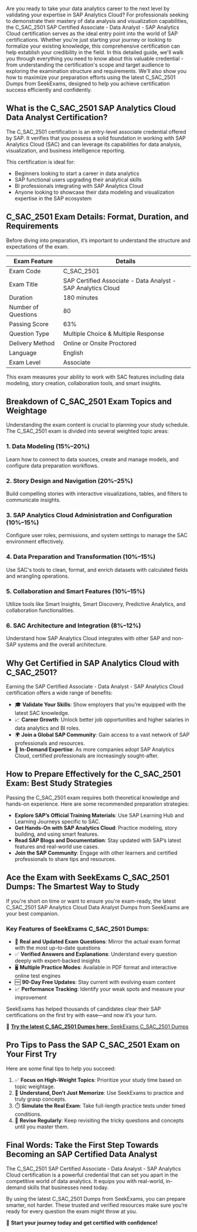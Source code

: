 Are you ready to take your data analytics career to the next level by validating your expertise in SAP Analytics Cloud? For professionals seeking to demonstrate their mastery of data analysis and visualization capabilities, the C_SAC_2501 SAP Certified Associate - Data Analyst - SAP Analytics Cloud certification serves as the ideal entry point into the world of SAP certifications. Whether you're just starting your journey or looking to formalize your existing knowledge, this comprehensive certification can help establish your credibility in the field. In this detailed guide, we'll walk you through everything you need to know about this valuable credential - from understanding the certification's scope and target audience to exploring the examination structure and requirements. We'll also show you how to maximize your preparation efforts using the latest C_SAC_2501 Dumps from SeekExams, designed to help you achieve certification success efficiently and confidently.

## What is the C_SAC_2501 SAP Analytics Cloud Data Analyst Certification?

The C_SAC_2501 certification is an entry-level associate credential offered by SAP. It verifies that you possess a solid foundation in working with SAP Analytics Cloud (SAC) and can leverage its capabilities for data analysis, visualization, and business intelligence reporting.

This certification is ideal for:

- Beginners looking to start a career in data analytics
- SAP functional users upgrading their analytical skills
- BI professionals integrating with SAP Analytics Cloud
- Anyone looking to showcase their data modeling and visualization expertise in the SAP ecosystem

## C_SAC_2501 Exam Details: Format, Duration, and Requirements

Before diving into preparation, it’s important to understand the structure and expectations of the exam.

| **Exam Feature** | **Details** |
| --- | --- |
| Exam Code | C_SAC_2501 |
| Exam Title | SAP Certified Associate - Data Analyst - SAP Analytics Cloud |
| Duration | 180 minutes |
| Number of Questions | 80 |
| Passing Score | 63% |
| Question Type | Multiple Choice & Multiple Response |
| Delivery Method | Online or Onsite Proctored |
| Language | English |
| Exam Level | Associate |

This exam measures your ability to work with SAC features including data modeling, story creation, collaboration tools, and smart insights.

## Breakdown of C_SAC_2501 Exam Topics and Weightage

Understanding the exam content is crucial to planning your study schedule. The C_SAC_2501 exam is divided into several weighted topic areas:

### 1. **Data Modeling (15%–20%)**

Learn how to connect to data sources, create and manage models, and configure data preparation workflows.

### 2. **Story Design and Navigation (20%–25%)**

Build compelling stories with interactive visualizations, tables, and filters to communicate insights.

### 3. **SAP Analytics Cloud Administration and Configuration (10%–15%)**

Configure user roles, permissions, and system settings to manage the SAC environment effectively.

### 4. **Data Preparation and Transformation (10%–15%)**

Use SAC's tools to clean, format, and enrich datasets with calculated fields and wrangling operations.

### 5. **Collaboration and Smart Features (10%–15%)**

Utilize tools like Smart Insights, Smart Discovery, Predictive Analytics, and collaboration functionalities.

### 6. **SAC Architecture and Integration (8%–12%)**

Understand how SAP Analytics Cloud integrates with other SAP and non-SAP systems and the overall architecture.

## Why Get Certified in SAP Analytics Cloud with C_SAC_2501?

Earning the SAP Certified Associate - Data Analyst - SAP Analytics Cloud certification offers a wide range of benefits:

- 🎓 **Validate Your Skills**: Show employers that you’re equipped with the latest SAC knowledge.
- 📈 **Career Growth**: Unlock better job opportunities and higher salaries in data analytics and BI roles.
- 🌍 **Join a Global SAP Community**: Gain access to a vast network of SAP professionals and resources.
- 💼 **In-Demand Expertise**: As more companies adopt SAP Analytics Cloud, certified professionals are increasingly sought-after.

## How to Prepare Effectively for the C_SAC_2501 Exam: Best Study Strategies

Passing the C_SAC_2501 exam requires both theoretical knowledge and hands-on experience. Here are some recommended preparation strategies:

- **Explore SAP’s Official Training Materials**: Use SAP Learning Hub and Learning Journeys specific to SAC.
- **Get Hands-On with SAP Analytics Cloud**: Practice modeling, story building, and using smart features.
- **Read SAP Blogs and Documentation**: Stay updated with SAP’s latest features and real-world use cases.
- **Join the SAP Community**: Engage with other learners and certified professionals to share tips and resources.

## Ace the Exam with SeekExams C_SAC_2501 Dumps: The Smartest Way to Study

If you're short on time or want to ensure you're exam-ready, the latest C_SAC_2501 SAP Analytics Cloud Data Analyst Dumps from SeekExams are your best companion.

### Key Features of SeekExams C_SAC_2501 Dumps:

- 📝 **Real and Updated Exam Questions**: Mirror the actual exam format with the most up-to-date questions
- ✅ **Verified Answers and Explanations**: Understand every question deeply with expert-backed insights
- 🖥️ **Multiple Practice Modes**: Available in PDF format and interactive online test engines
- 🆓 **90-Day Free Updates**: Stay current with evolving exam content
- 📈 **Performance Tracking**: Identify your weak spots and measure your improvement

SeekExams has helped thousands of candidates clear their SAP certifications on the first try with ease—and now it’s your turn.

🔗 [**Try the latest C_SAC_2501 Dumps here**: SeekExams C_SAC_2501 Dumps](https://www.seekexams.com/exam/c_sac_2501/)

## Pro Tips to Pass the SAP C_SAC_2501 Exam on Your First Try

Here are some final tips to help you succeed:

1. ✅ **Focus on High-Weight Topics**: Prioritize your study time based on topic weightage.
2. 🧠 **Understand, Don’t Just Memorize**: Use SeekExams to practice and truly grasp concepts.
3. ⏱️ **Simulate the Real Exam**: Take full-length practice tests under timed conditions.
4. 🔁 **Revise Regularly**: Keep revisiting the tricky questions and concepts until you master them.

## Final Words: Take the First Step Towards Becoming an SAP Certified Data Analyst

The C_SAC_2501 SAP Certified Associate - Data Analyst - SAP Analytics Cloud certification is a powerful credential that can set you apart in the competitive world of data analytics. It equips you with real-world, in-demand skills that businesses need today.

By using the latest C_SAC_2501 Dumps from SeekExams, you can prepare smarter, not harder. These trusted and verified resources make sure you’re ready for every question the exam might throw at you.

🎯 **Start your journey today and get certified with confidence!**
